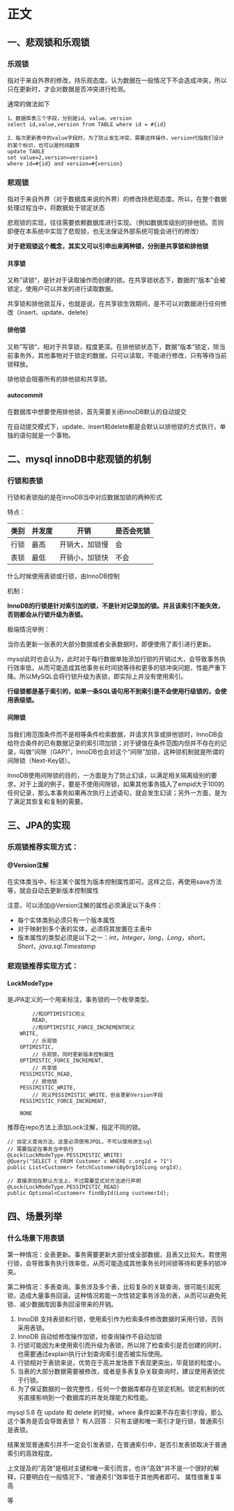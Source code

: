 # 正文



## 一、悲观锁和乐观锁

### 乐观锁

指对于来自外界的修改，持乐观态度。认为数据在一般情况下不会造成冲突，所以只在更新时，才会对数据是否冲突进行检测。

通常的做法如下

~~~
1、数据库表三个字段，分别是id、value、version
select id,value,version from TABLE where id = #{id}

2、每次更新表中的value字段时，为了防止发生冲突，需要这样操作，version代指我们设计的某个标识，也可以是时间戳等
update TABLE
set value=2,version=version+1
where id=#{id} and version=#{version}
~~~



### 悲观锁

指对于来自外界（对于数据库来说的外界）的修改持悲观态度。所以，在整个数据处理过程当中，将数据处于锁定状态

悲观锁的实现，往往需要依赖数据库进行实现。（例如数据库级别的排他锁。否则即便在本系统中实现了悲观锁，也无法保证外部系统可能会进行的修改）

**对于悲观锁这个概念，其实又可以引申出来两种锁，分别是共享锁和排他锁**



#### 共享锁

又称”读锁“，是针对于读取操作而创建的锁。在共享锁状态下，数据的"版本"会被锁定，使用户可以并发的进行读取数据。

共享锁和排他锁互斥，也就是说，在共享锁生效期间，是不可以对数据进行任何修改（insert、update、delete）



#### 排他锁

又称”写锁“，相对于共享锁，程度更深。在排他锁状态下，数据”版本“锁定，除当前事务外，其他事物对于锁定的数据，只可以读取，不能进行修改，只有等待当前锁释放。

排他锁会阻塞所有的排他锁和共享锁。



#### autocommit

在数据库中想要使用排他锁，首先需要关闭innoDB默认的自动提交

在自动提交模式下，update、insert和delete都是会默认以排他锁的方式执行，单独的语句就是一个事物。



## 二、mysql innoDB中悲观锁的机制

### 行锁和表锁

行锁和表锁指的是在innoDB当中对应数据加锁的两种形式

特点：

| 类别 | 并发度 | 开销           | 是否会死锁 |
| ---- | ------ | -------------- | ---------- |
| 行锁 | 最高   | 开销大，加锁慢 | 会         |
| 表锁 | 最低   | 开销小，加锁快 | 不会       |



什么时候使用表锁或行锁，由InnoDB控制

机制：

**InnoDB的行锁是针对索引加的锁，不是针对记录加的锁。并且该索引不能失效，否则都会从行锁升级为表锁。**



极端情况举例：

当你去更新一张表的大部分数据或者全表数据时，即便使用了索引进行更新。

mysql此时也会认为，此时对于每行数据单独添加行锁的开销过大，会导致事务执行效率低，从而可能造成其他事务长时间锁等待和更多的锁冲突问题，性能严重下降。所以MySQL会将行锁升级为表锁，即实际上并没有使用索引。



**行级锁都是基于索引的，如果一条SQL语句用不到索引是不会使用行级锁的，会使用表级锁。**



#### 间隙锁

当我们用范围条件而不是相等条件检索数据，并请求共享或排他锁时，InnoDB会给符合条件的已有数据记录的索引项加锁；对于键值在条件范围内但并不存在的记录，叫做“间隙（GAP)”，InnoDB也会对这个“间隙”加锁，这种锁机制就是所谓的间隙锁（Next-Key锁）。



InnoDB使用间隙锁的目的，一方面是为了防止幻读，以满足相关隔离级别的要求，对于上面的例子，要是不使用间隙锁，如果其他事务插入了empid大于100的任何记录，那么本事务如果再次执行上述语句，就会发生幻读；另外一方面，是为了满足其恢复和复制的需要。



## 三、JPA的实现



### 乐观锁推荐实现方式：

#### @Version注解

在实体类当中，标注某个属性为版本控制属性即可。这样之后，再使用save方法等，就会自动去更新版本控制属性



注意，可以添加@Version注解的属性必须满足以下条件：

- 每个实体类别必须只有一个版本属性
- 对于映射到多个表的实体，必须将其放置在主表中
- 版本属性的类型必须是以下之一：*int*，*Integer*，*long*，*Long*，*short*，*Short*，*java.sql.Timestamp*



### 悲观锁推荐实现方式：

#### LockModeType

是JPA定义的一个用来标注，事务锁的一个枚举类型。

```
		//和OPTIMISTIC同义
		READ,
		//和OPTIMISTIC_FORCE_INCREMENT同义
    WRITE,
		// 乐观锁
    OPTIMISTIC,
		// 乐观锁，同时更新版本控制属性
    OPTIMISTIC_FORCE_INCREMENT,
		// 共享锁
    PESSIMISTIC_READ,
		// 排他锁
    PESSIMISTIC_WRITE,
		// 同义PESSIMISTIC_WRITE，但会更新Version字段
    PESSIMISTIC_FORCE_INCREMENT,

    NONE
```



推荐在repo方法上添加Lock注解，指定不同的锁。

```
// 自定义查询方法，这里必须使用JPQL，不可以使用原生sql
// 需要指定在事务当中执行
@Lock(LockModeType.PESSIMISTIC_WRITE)
@Query("SELECT c FROM Customer c WHERE c.orgId = ?1")
public List<Customer> fetchCustomersByOrgId(Long orgId);

// 直接添加在默认方法上，不过需要显式对方法进行声明
@Lock(LockModeType.PESSIMISTIC_READ)
public Optional<Customer> findById(Long customerId);
```





## 四、场景列举



### 什么场景下用表锁

第一种情况：全表更新。事务需要更新大部分或全部数据，且表又比较大。若使用行锁，会导致事务执行效率低，从而可能造成其他事务长时间锁等待和更多的锁冲突。

第二种情况：多表查询。事务涉及多个表，比较复杂的关联查询，很可能引起死锁，造成大量事务回滚。这种情况若能一次性锁定事务涉及的表，从而可以避免死锁、减少数据库因事务回滚带来的开销。

1. InnoDB 支持表锁和行锁，使用索引作为检索条件修改数据时采用行锁，否则采用表锁。
2. InnoDB 自动给修改操作加锁，给查询操作不自动加锁
3. 行锁可能因为未使用索引而升级为表锁，所以除了检查索引是否创建的同时，也需要通过explain执行计划查询索引是否被实际使用。
4. 行锁相对于表锁来说，优势在于高并发场景下表现更突出，毕竟锁的粒度小。
5. 当表的大部分数据需要被修改，或者是多表复杂关联查询时，建议使用表锁优于行锁。
6. 为了保证数据的一致完整性，任何一个数据库都存在锁定机制。锁定机制的优劣直接影响到一个数据库的并发处理能力和性能。

mysql 5.6 在 update 和 delete 的时候，where 条件如果不存在索引字段，那么这个事务是否会导致表锁？ 有人回答： 只有主键和唯一索引才是行锁，普通索引是表锁。

结果发现普通索引并不一定会引发表锁，在普通索引中，是否引发表锁取决于普通索引的高效程度。

上文提及的“高效”是相对主键和唯一索引而言，也许“高效”并不是一个很好的解释，只要明白在一般情况下，“普通索引”效率低于其他两者即可。 属性值重复率高



[场景列举]: https://juejin.cn/post/6844903668571963406#heading-16

等